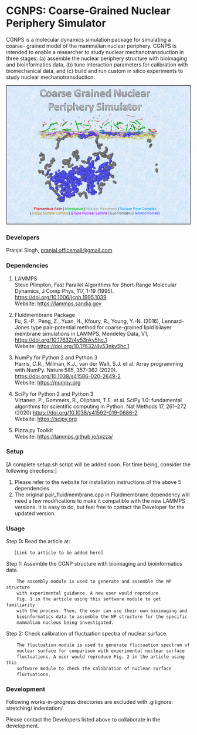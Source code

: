 # CGNPS: Coarse-Grained Nuclear Periphery Simulator

CGNPS is a molecular dynamics simulation package for simulating a coarse-
grained model of the mammalian nuclear periphery. CGNPS is intended to enable a
researcher to study nuclear mechanotransduction in three stages: (a) assemble
the nuclear periphery structure with bioimaging and bioinformatics data, (b)
tune interaction parameters for calibration with biomechanical data, and (c)
build and run custom in silico experiments to study nuclear
mechanotransduction.

![CGNPS banner](banner.png)

### Developers
Pranjal Singh, pranjal.officemail@gmail.com

### Dependencies
1. LAMMPS \
Steve Plimpton, Fast Parallel Algorithms for Short-Range Molecular Dynamics,
J Comp Phys, 117, 1-19 (1995). https://doi.org/10.1006/jcph.1995.1039 \
Website: https://lammps.sandia.gov

2. Fluidmembrane Package \
Fu, S.-P., Peng, Z., Yuan, H., Kfoury, R., Young, Y.-N. (2016),
Lennard-Jones type pair-potential method for coarse-grained lipid bilayer
membrane simulations in LAMMPS, Mendeley Data, V1,
https://doi.org/10.17632/4v53nkv5hc.1 \
Website: https://doi.org/10.17632/4v53nkv5hc.1

3. NumPy for Python 2 and Python 3 \
Harris, C.R., Millman, K.J., van der Walt, S.J. et al. Array programming with
NumPy. Nature 585, 357–362 (2020). https://doi.org/10.1038/s41586-020-2649-2 \
Website: https://numpy.org

4. SciPy for Python 2 and Python 3 \
Virtanen, P., Gommers, R., Oliphant, T.E. et al. SciPy 1.0: fundamental
algorithms for scientific computing in Python. Nat Methods 17, 261–272 (2020)
https://doi.org/10.1038/s41592-019-0686-2 \
Website: https://scipy.org

5. Pizza.py Toolkit \
Website: https://lammps.github.io/pizza/

### Setup
[A complete setup.sh script will be added soon. For time being,
consider the following directions:]
1. Please refer to the website for installation instructions of the above 5
   dependencies.
2. The original pair_fluidmembrane.cpp in Fluidmembrane dependency will need a
   few modifications to make it compatible with the new LAMMPS versions. It is
   easy to do, but feel free to contact the Developer for the updated version.

### Usage
Step 0: Read the article at:

       [Link to article to be added here]

Step 1: Assemble the CGNP structure with bioimaging and bioinformatics data.

        The assembly module is used to generate and assemble the NP structure
        with experimental guidance. A new user would reproduce
        Fig. 1 in the article using this software module to get familiarity
        with the process. Then, the user can use their own bioimaging and
        bioinformatics data to assemble the NP structure for the specific
        mammalian nucleus being investigated.

Step 2: Check calibration of fluctuation spectra of nuclear surface.

        The fluctuation module is used to generate fluctuation spectrum of
        nuclear surface for comparison with experimental nuclear surface
        fluctuations. A user would reproduce Fig. 2 in the article using this
        software module to check the calibration of nuclear surface
        fluctuations.

### Development

Following works-in-progress directories are excluded with .gitignore:
stretching/
indentation/

Please contact the Developers listed above to collaborate in the development.
